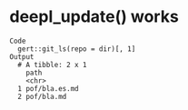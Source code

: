 # deepl_update() works

    Code
      gert::git_ls(repo = dir)[, 1]
    Output
      # A tibble: 2 x 1
        path         
        <chr>        
      1 pof/bla.es.md
      2 pof/bla.md   

